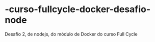 # -curso-fullcycle-docker-desafio-node
Desafio 2, de nodejs, do módulo de Docker do curso Full Cycle

